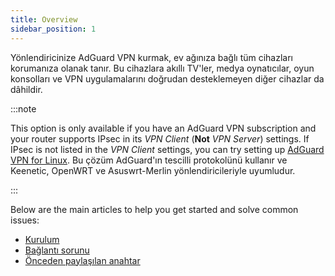 ```yaml
---
title: Overview
sidebar_position: 1
---
```


Yönlendiricinize AdGuard VPN kurmak, ev ağınıza bağlı tüm cihazları korumanıza olanak tanır. Bu cihazlara akıllı TV'ler, medya oynatıcılar, oyun konsolları ve VPN uygulamalarını doğrudan desteklemeyen diğer cihazlar da dâhildir.

:::note

This option is only available if you have an AdGuard VPN subscription and your router supports IPsec in its _VPN Client_ (**Not** _VPN Server_) settings. If IPsec is not listed in the _VPN Client_ settings, you can try setting up [AdGuard VPN for Linux](/adguard-vpn-for-linux/setting-up-on-a-router). Bu çözüm AdGuard'ın tescilli protokolünü kullanır ve Keenetic, OpenWRT ve Asuswrt-Merlin yönlendiricileriyle uyumludur.

:::

Below are the main articles to help you get started and solve common issues:

- [Kurulum](/adguard-vpn-for-routers/installation)
- [Bağlantı sorunu](/adguard-vpn-for-routers/solving-problems/connection-issue)
- [Önceden paylaşılan anahtar](/adguard-vpn-for-routers/solving-problems/pre-shared-key)
